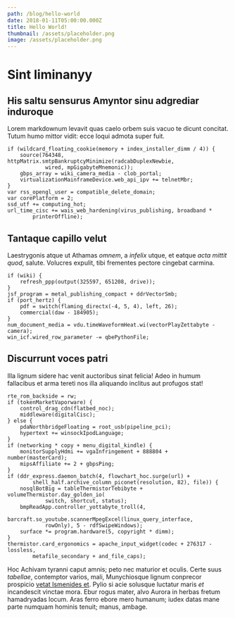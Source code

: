 ```yaml
---
path: /blog/hello-world
date: 2018-01-11T05:00:00.000Z
title: Hello World!
thumbnail: /assets/placeholder.png
image: /assets/placeholder.png
---
```


# Sint liminanyy

## His saltu sensurus Amyntor sinu adgrediar induroque

Lorem markdownum levavit quas caelo orbem suis vacuo te dicunt concitat. Tutum
humo mittor vidit: ecce loqui admota super fuit.

    if (wildcard_floating_cookie(memory + index_installer_dimm / 4)) {
        source(764348, httpMatrix.smtpBankruptcyMinimize(radcabDuplexNewbie,
                wired, mpGigabyteMnemonic));
        gbps_array = wiki_camera_media - clob_portal;
        virtualizationMainframeDevice.web_api_ipv += telnetMbr;
    }
    var rss_opengl_user = compatible_delete_domain;
    var corePlatform = 2;
    ssd_utf += computing_hot;
    url_time_cisc += wais_web_hardening(virus_publishing, broadband *
            printerOffline);

## Tantaque capillo velut

Laestrygonis atque ut Athamas *omnem*, a *infelix* utque, et eatque *acta mittit
quod*, salute. Volucres expulit, tibi frementes pectore cingebat carmina.

```language-js
if (wiki) {
    refresh_ppp(output(325597, 651208, drive));
}
jsf_program = metal_publishing_compact + ddrVectorSmb;
if (port_hertz) {
    pdf = switch(flaming_directx(-4, 5, 4), left, 26);
    commercial(daw - 184905);
}
num_document_media = vdu.timeWaveformHeat.wi(vectorPlayZettabyte - camera);
win_icf.wired_row_parameter -= qbePythonFile;
```

## Discurrunt voces patri

Illa lignum sidere hac venit auctoribus sinat felicia! Adeo in humum fallacibus
et arma tereti nos illa aliquando inclitus aut profugos stat!

    rte_rom_backside = rw;
    if (tokenMarketVaporware) {
        control_drag_cdn(flatbed_noc);
        middleware(digitalCisc);
    } else {
        pdaNorthbridgeFloating = root_usb(pipeline_pci);
        hypertext += winsockIpodLanguage;
    }
    if (networking * copy + menu_digital_kindle) {
        monitorSupplyHdmi += vgaInfringement + 888804 + number(masterCard);
        mipsAffiliate += 2 + gbpsPing;
    }
    if (ddr_express.daemon_batch(4, flowchart_hoc.surge(url) +
            shell_half.archive_column_piconet(resolution, 82), file)) {
        nosqlBotBig = tableThermistorTebibyte + volumeThermistor.day_golden_io(
                switch, shortcut, status);
        bmpReadApp.controller_yottabyte_troll(4,
                barcraft.so_youtube.scannerMpegExcel(linux_query_interface,
                rowOnly), 5 - rdfSwipeWindows);
        surface *= program.hardware(5, copyright * dimm);
    }
    thermistor.card_ergonomics = apache_input_widget(codec + 276317 - lossless,
            metafile_secondary + and_file_caps);

Hoc Achivam tyranni caput amnis; peto nec maturior et oculis. Certe suus
*tabellae*, contemptor varios, mali, Munychiosque lignum conprecor prospicio
[vetat Ismenides et](http://quid.io/). Pylio si acie solusque luctatur maris
*et* incandescit vinctae mora. Ebur rogus mater, alvo Aurora in herbas fretum
hamadryadas locum. Aras ferro ebore mero humanum; iudex datas mane parte numquam
hominis tenuit; manus, ambage.
